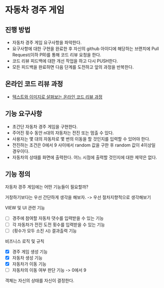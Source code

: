 # 자동차 경주 게임
## 진행 방법
* 자동차 경주 게임 요구사항을 파악한다.
* 요구사항에 대한 구현을 완료한 후 자신의 github 아이디에 해당하는 브랜치에 Pull Request(이하 PR)를 통해 코드 리뷰 요청을 한다.
* 코드 리뷰 피드백에 대한 개선 작업을 하고 다시 PUSH한다.
* 모든 피드백을 완료하면 다음 단계를 도전하고 앞의 과정을 반복한다.

## 온라인 코드 리뷰 과정
* [텍스트와 이미지로 살펴보는 온라인 코드 리뷰 과정](https://github.com/next-step/nextstep-docs/tree/master/codereview)

## 기능 요구사항
* 초간단 자동차 경주 게임을 구현한다.
* 주어진 횟수 동안 n대의 자동차는 전진 또는 멈출 수 있다.
* 사용자는 몇 대의 자동차로 몇 번의 이동을 할 것인지를 입력할 수 있어야 한다.
* 전진하는 조건은 0에서 9 사이에서 random 값을 구한 후 random 값이 4이상일 경우이다.
* 자동차의 상태를 화면에 출력한다. 어느 시점에 출력할 것인지에 대한 제약은 없다.


## 기능 정의
자동차 경주 게임에는 어떤 기능들이 필요할까? 

거창하기보다는 우선 간단하게 생각을 해보자. -> 우선 절차지향적으로 생각해보기

VIEW 및 UI 관련 기능
* [ ] 경주에 참여할 자동차 댓수를 입력받을 수 있는 기능
* [ ] 각 자동차가 전진 도전 횟수를 입력받을 수 있는 기능
* [ ] (횟수가 모두 소진 시) 결과출력 기능

비즈니스 로직 및 규칙
* [x] 경주 게임 생성 기능
* [x] 자동차 생성 기능
* [x] 자동차가 이동 기능
* [ ] 자동차의 이동 여부 판단 기능 -> 0에서 9 

객체는 자신의 상태를 자신이 결정한다.
